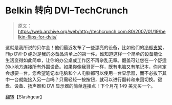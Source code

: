 # Belkin 转向 DVI–TechCrunch

> 原文：<https://web.archive.org/web/http://techcrunch.com:80/2007/01/19/belkin-flips-for-dvis/>

这就是我所说的贝尔金！他们最近发布了一些漂亮的设备，比如他们的[冷却支架](https://web.archive.org/web/20201129134247/http://crunchgear.com/2007/01/17/belkin-helps-you-protect-your-junk)，Flip DVI-D 绝对是我的必备品清单上的第一件。谁知道这样一个简单的设备能让生活变得如此简单，让你的办公桌或工作区不再杂乱无章。翻盖可让您在一个舒适的小地方连接所有外围设备。如果你像我哥哥一样，既有电脑又有笔记本，你肯定会想要一台。您希望笔记本电脑和个人电脑都可以使用一台显示器，而不必拔下其中一台就能接入另一台吗？只需轻轻一按按钮，就可以进行翻转和来回切换。键盘、设备、扬声器和 DVI 显示器的简单连接点！下个月花 149 美元买一个。

[翻转](https://web.archive.org/web/20201129134247/http://www.slashgear.com/belkin-flip-dvi-d-183517.php)【Slashgear】